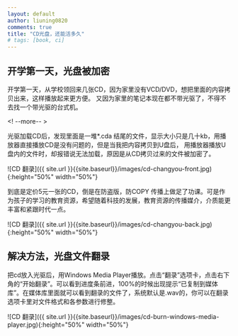 ```yaml
---
layout: default
author: liuning0820
comments: true
title: "CD光盘，还能活多久"
# tags: [book, ci]
---
```


## 开学第一天，光盘被加密

开学第一天，从学校领回来几张CD，因为家里没有VCD/DVD，想把里面的内容拷贝出来，这样播放起来更方便。
又因为家里的笔记本现在都不带光驱了，不得不去找一个带光驱的台式机。

<! --more-- >

光驱加载CD后，发现里面是一堆*.cda 结尾的文件，显示大小只是几十kb，用播放器直接播放CD是没有问题的，但是当我把内容拷贝到U盘后，
用播放器播放U盘内的文件时，却报错说无法加载，原因是从CD拷贝过来的文件被加密了。

![CD 翻录]({{ site.url }}{{site.baseurl}}/images/cd-changyou-front.jpg){:height="50%" width="50%"}

到底是定价5元一张的CD，倒是在防盗版，防COPY 传播上做足了功课。可是作为孩子的学习的教育资源，希望随着科技的发展，教育资源的传播媒介，介质能更丰富和紧跟时代一点。

![CD 翻录]({{ site.url }}{{site.baseurl}}/images/cd-changyou-back.jpg){:height="50%" width="50%"}

## 解决方法，光盘文件翻录

把cd放入光驱后，用Windows Media Player播放。点击“翻录”选项卡，点击右下角的“开始翻录”。可以看到进度条前进，100%的时候出现提示“已复制到媒体库”。在媒体库里面就可以看到翻录的文件了，系统默认是.wav的，你可以在翻录选项卡里对文件格式和各参数进行修整。

![CD 翻录]({{ site.url }}{{site.baseurl}}/images/cd-burn-windows-media-player.jpg){:height="50%" width="50%"}
